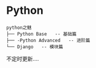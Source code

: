 # Python

```
python之魅
├── Python Base   -- 基础篇
├── -Python Advanced   -- 进阶篇
└── Django   -- 模块篇
```



不定时更新....